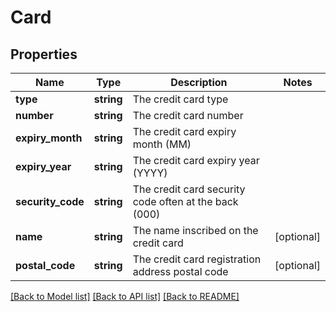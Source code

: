# Card

## Properties
Name | Type | Description | Notes
------------ | ------------- | ------------- | -------------
**type** | **string** | The credit card type | 
**number** | **string** | The credit card number | 
**expiry_month** | **string** | The credit card expiry month (MM) | 
**expiry_year** | **string** | The credit card expiry year (YYYY) | 
**security_code** | **string** | The credit card security code often at the back (000) | 
**name** | **string** | The name inscribed on the credit card | [optional] 
**postal_code** | **string** | The credit card registration address postal code | [optional] 

[[Back to Model list]](../../README.md#documentation-for-models) [[Back to API list]](../../README.md#documentation-for-api-endpoints) [[Back to README]](../../README.md)


